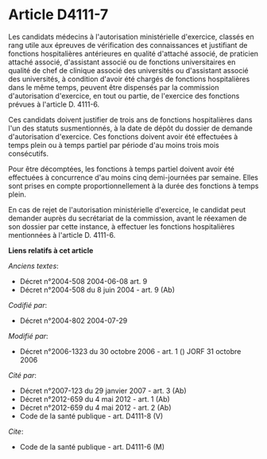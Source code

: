 # Article D4111-7

Les candidats médecins à l'autorisation ministérielle d'exercice, classés en rang utile aux épreuves de vérification des
connaissances et justifiant de fonctions hospitalières antérieures en qualité d'attaché associé, de praticien attaché
associé, d'assistant associé ou de fonctions universitaires en qualité de chef de clinique associé des universités ou
d'assistant associé des universités, à condition d'avoir été chargés de fonctions hospitalières dans le même temps, peuvent
être dispensés par la commission d'autorisation d'exercice, en tout ou partie, de l'exercice des fonctions prévues à
l'article D. 4111-6.

Ces candidats doivent justifier de trois ans de fonctions hospitalières dans l'un des statuts susmentionnés, à la date de
dépôt du dossier de demande d'autorisation d'exercice. Ces fonctions doivent avoir été effectuées à temps plein ou à temps
partiel par période d'au moins trois mois consécutifs.

Pour être décomptées, les fonctions à temps partiel doivent avoir été effectuées à concurrence d'au moins cinq demi-journées
par semaine. Elles sont prises en compte proportionnellement à la durée des fonctions à temps plein.

En cas de rejet de l'autorisation ministérielle d'exercice, le candidat peut demander auprès du secrétariat de la commission,
avant le réexamen de son dossier par cette instance, à effectuer les fonctions hospitalières mentionnées à l'article D.
4111-6.

**Liens relatifs à cet article**

_Anciens textes_:

  - Décret n°2004-508 2004-06-08 art. 9
  - Décret n°2004-508 du 8 juin 2004 - art. 9 (Ab)

_Codifié par_:

  - Décret n°2004-802 2004-07-29

_Modifié par_:

  - Décret n°2006-1323 du 30 octobre 2006 - art. 1 () JORF 31 octobre 2006

_Cité par_:

  - Décret n°2007-123 du 29 janvier 2007 - art. 3 (Ab)
  - Décret n°2012-659 du 4 mai 2012 - art. 1 (Ab)
  - Décret n°2012-659 du 4 mai 2012 - art. 2 (Ab)
  - Code de la santé publique - art. D4111-8 (V)

_Cite_:

  - Code de la santé publique - art. D4111-6 (M)
